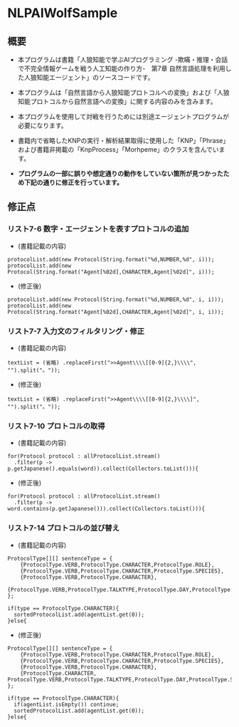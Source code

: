 # NLPAIWolfSample

## 概要  
* 本プログラムは書籍「人狼知能で学ぶAIプログラミング -欺瞞・推理・会話で不完全情報ゲームを戦う人工知能の作り方-　第7章 自然言語処理を利用した人狼知能エージェント」のソースコードです。
* 本プログラムは「自然言語から人狼知能プロトコルへの変換」および「人狼知能プロトコルから自然言語への変換」に関する内容のみを含みます。
* 本プログラムを使用して対戦を行うためには別途エージェントプログラムが必要になります。
* 書籍内で省略したKNPの実行・解析結果取得に使用した「KNP」「Phrase」および書籍非掲載の「KnpProcess」「Morhpeme」のクラスを含んでいます。
  
* **プログラムの一部に誤りや想定通りの動作をしていない箇所が見つかったため下記の通りに修正を行っています。**

## 修正点
### リスト7-6 数字・エージェントを表すプロトコルの追加  

* (書籍記載の内容)  
```
protocolList.add(new Protocol(String.format("%d,NUMBER,%d", i)));
protocolList.add(new Protocol(String.format("Agent[%02d],CHARACTER,Agent[%02d]", i)));
```
* (修正後)  
```
protocolList.add(new Protocol(String.format("%d,NUMBER,%d", i, i)));  
protocolList.add(new Protocol(String.format("Agent[%02d],CHARACTER,Agent[%02d]", i, i)));  
```
  
### リスト7-7 入力文のフィルタリング・修正  

* (書籍記載の内容)   
```
textList = (省略) .replaceFirst(">>Agent\\\\[[0-9]{2,}\\\\", "").split("。"));
```
* (修正後) 
```
textList = (省略) .replaceFirst(">>Agent\\\\[[0-9]{2,}\\\\]", "").split("。"));
```
  
### リスト7-10 プロトコルの取得  
  
* (書籍記載の内容)  
```
for(Protocol protocol : allProtocolList.stream()
  .filter(p -> p.getJapanese().equals(word)).collect(Collectors.toList())){  
```
* (修正後) 
```
for(Protocol protocol : allProtocolList.stream()
  .filter(p -> word.contains(p.getJapanese())).collect(Collectors.toList())){  
```
### リスト7-14 プロトコルの並び替え  

* (書籍記載の内容)  
```
ProtocolType[][] sentenceType = {
    {ProtocolType.VERB,ProtocolType.CHARACTER,ProtocolType.ROLE},
    {ProtocolType.VERB,ProtocolType.CHARACTER,ProtocolType.SPECIES},
    {ProtocolType.VERB,ProtocolType.CHARACTER},
    {ProtocolType.VERB,ProtocolType.TALKTYPE,ProtocolType.DAY,ProtocolType.SPEECH}
};
```
```
if(type == ProtocolType.CHARACTER){
  sortedProtocolList.add(agentList.get(0));
}else{
```
* (修正後) 
```
ProtocolType[][] sentenceType = {
    {ProtocolType.VERB,ProtocolType.CHARACTER,ProtocolType.ROLE},
    {ProtocolType.VERB,ProtocolType.CHARACTER,ProtocolType.SPECIES},
    {ProtocolType.VERB,ProtocolType.CHARACTER},
    {ProtocolType.CHARACTER, ProtocolType.VERB,ProtocolType.TALKTYPE,ProtocolType.DAY,ProtocolType.SPEECH}
};
```
```
if(type == ProtocolType.CHARACTER){
  if(agentList.isEmpty()) continue;
  sortedProtocolList.add(agentList.get(0));
}else{
```
